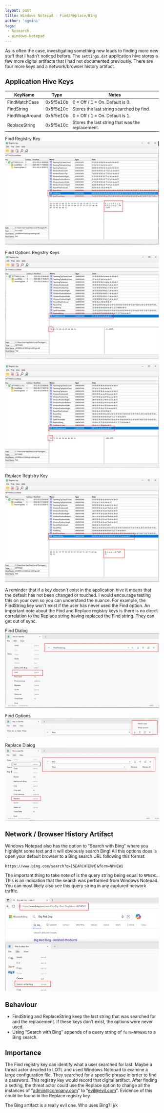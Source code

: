 ```yaml
---
layout: post
title: Windows Notepad - Find/Replace/Bing
author: 'ogmini'
tags:
 - Research
 - Windows-Notepad
---
```


As is often the case, investigating something new leads to finding more new stuff that I hadn't noticed before. The `settings.dat` application hive stores a few more digital artifacts that I had not documented previously.  There are four more keys and a network/browser history artifact.

## Application Hive Keys

| KeyName | Type | Notes |
| --- | --- | --- |
| FindMatchCase | 0x5f5e10b | 0 = Off / 1 = On. Default is 0. |
| FindString | 0x5f5e10c | Stores the last string searched by find. |
| FindWrapAround | 0x5f5e10b | 0 = Off / 1 = On. Default is 1. |
| ReplaceString | 0x5f5e10c | Stores the last string that was the replacement. |

Find Registry Key  
![Find Registry](/images/windowsnotepad/find_registry.png)

Find Options Registry Keys
![Match Case Registry](/images/windowsnotepad/findmatchcase_registry.png)

![Word Wrap Registry](/images/windowsnotepad/findwrap_registry.png)

Replace Registry Key
![Replace Registry](/images/windowsnotepad/replace_registry.png)

A reminder that if a key doesn't exist in the application hive it means that the default has not been changed or touched. I would encourage testing this on your own so you can understand the nuance. For example, the FindString key won't exist if the user has never used the Find option. An important note about the Find and Replace registry keys is there is no direct correlation to the Replace string having replaced the Find string. They can get out of sync.

Find Dialog
![Find](/images/windowsnotepad/find.png)

Find Options
![Options](/images/windowsnotepad/findmatchwrap.png)

Replace Dialog
![Replace](/images/windowsnotepad/replace.png)

## Network / Browser History Artifact

Windows Notepad also has the option to "Search with Bing" where you highlight some text and it will obviously search Bing! All this options does is open your default browser to a Bing search URL following this format:

`https://www.bing.com/search?q=[SEARCHTERM]&form=NPNEW1`

The important thing to take note of is the query string being equal to `NPNEW1`. This is an indication that the search was performed from Windows Notepad. You can most likely also see this query string in any captured network traffic.  

![Bing](/images/windowsnotepad/bing.png)

## Behaviour

- FindString and ReplaceString keep the last string that was searched for and the replacement. If these keys don't exist, the options were never used.
- Using "Search with Bing" appends of a query string of `form=NPNEW1` to a Bing search.

## Importance

The Find registry key can identify what a user searched for last. Maybe a threat actor decided to LOTL and used Windows Notepad to examine a large configuration file. They searched for a specific phrase in order to find a password. This registry key would record that digital artifact. After finding a setting, the threat actor could use the Replace option to change all the instances of "<admin@company.com>" to "<evil@evil.com>". Evidence of this could be found in the Replace registry key.

The Bing artifact is a really evil one. Who uses Bing?! j/k
